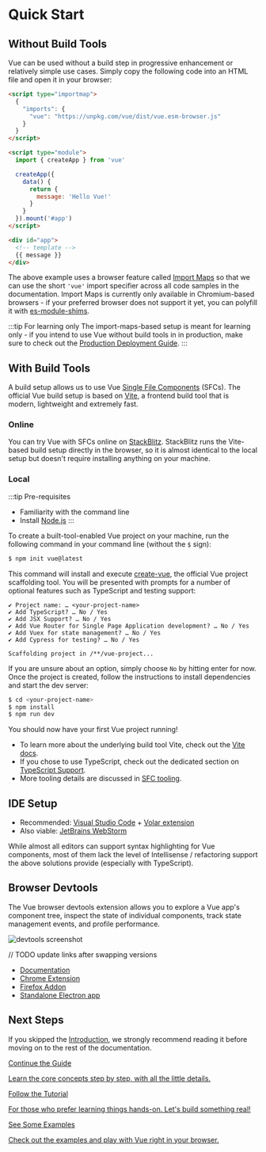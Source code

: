 # Quick Start

## Without Build Tools

Vue can be used without a build step in progressive enhancement or relatively simple use cases. Simply copy the following code into an HTML file and open it in your browser:

```html
<script type="importmap">
  {
    "imports": {
      "vue": "https://unpkg.com/vue/dist/vue.esm-browser.js"
    }
  }
</script>

<script type="module">
  import { createApp } from 'vue'

  createApp({
    data() {
      return {
        message: 'Hello Vue!'
      }
    }
  }).mount('#app')
</script>

<div id="app">
  <!-- template -->
  {{ message }}
</div>
```

The above example uses a browser feature called [Import Maps](https://caniuse.com/import-maps) so that we can use the short `'vue'` import specifier across all code samples in the documentation. Import Maps is currently only available in Chromium-based browsers - if your preferred browser does not support it yet, you can polyfill it with [es-module-shims](https://github.com/guybedford/es-module-shims).

:::tip For learning only
The import-maps-based setup is meant for learning only - if you intend to use Vue without build tools in in production, make sure to check out the [Production Deployment Guide](/guide/production-deployment.html#without-build-tools).
:::

## With Build Tools

A build setup allows us to use Vue [Single File Components](/api/sfc-overview) (SFCs). The official Vue build setup is based on [Vite](https://vitejs.dev), a frontend build tool that is modern, lightweight and extremely fast.

### Online

You can try Vue with SFCs online on [StackBlitz](https://vite.new/vue). StackBlitz runs the Vite-based build setup directly in the browser, so it is almost identical to the local setup but doesn't require installing anything on your machine.

### Local

:::tip Pre-requisites

- Familiarity with the command line
- Install [Node.js](https://nodejs.org/)
  :::

To create a built-tool-enabled Vue project on your machine, run the following command in your command line (without the `$` sign):

```sh
$ npm init vue@latest
```

This command will install and execute [create-vue](https://github.com/vuejs/create-vue), the official Vue project scaffolding tool. You will be presented with prompts for a number of optional features such as TypeScript and testing support:

```
✔ Project name: … <your-project-name>
✔ Add TypeScript? … No / Yes
✔ Add JSX Support? … No / Yes
✔ Add Vue Router for Single Page Application development? … No / Yes
✔ Add Vuex for state management? … No / Yes
✔ Add Cypress for testing? … No / Yes

Scaffolding project in /**/vue-project...
```

If you are unsure about an option, simply choose `No` by hitting enter for now. Once the project is created, follow the instructions to install dependencies and start the dev server:

```sh
$ cd <your-project-name>
$ npm install
$ npm run dev
```

You should now have your first Vue project running!

- To learn more about the underlying build tool Vite, check out the [Vite docs](https://vitejs.dev/guide/).
- If you chose to use TypeScript, check out the dedicated section on [TypeScript Support](/guide/typescript.html).
- More tooling details are discussed in [SFC tooling](/api/sfc-tooling.html).

## IDE Setup

- Recommended: [Visual Studio Code](https://code.visualstudio.com/) + [Volar extension](https://marketplace.visualstudio.com/items?itemName=johnsoncodehk.volar)
- Also viable: [JetBrains WebStorm](https://www.jetbrains.com/webstorm/)

While almost all editors can support syntax highlighting for Vue components, most of them lack the level of Intellisense / refactoring support the above solutions provide (especially with TypeScript).

## Browser Devtools

The Vue browser devtools extension allows you to explore a Vue app's component tree, inspect the state of individual components, track state management events, and profile performance.

![devtools screenshot](https://raw.githubusercontent.com/vuejs/devtools/main/media/screenshot-shadow.png)

// TODO update links after swapping versions

- [Documentation](https://devtools.vuejs.org/)
- [Chrome Extension](https://chrome.google.com/webstore/detail/vuejs-devtools/ljjemllljcmogpfapbkkighbhhppjdbg)
- [Firefox Addon](https://addons.mozilla.org/en-US/firefox/addon/vue-js-devtools/)
- [Standalone Electron app](https://github.com/vuejs/vue-devtools/blob/dev/packages/shell-electron/README.md)

## Next Steps

If you skipped the [Introduction](/guide/introduction), we strongly recommend reading it before moving on to the rest of the documentation.

<div class="vt-box-container next-steps">
  <a class="vt-box" href="/guide/application.html">
    <p class="next-steps-link">Continue the Guide</p>
    <p class="next-steps-caption">Learn the core concepts step by step, with all the little details.</p>
  </a>
  <a class="vt-box" href="/tutorial/">
    <p class="next-steps-link">Follow the Tutorial</p>
    <p class="next-steps-caption">For those who prefer learning things hands-on. Let's build something real!</p>
  </a>
  <a class="vt-box" href="/examples/">
    <p class="next-steps-link">See Some Examples</p>
    <p class="next-steps-caption">Check out the examples and play with Vue right in your browser.</p>
  </a>
</div>
